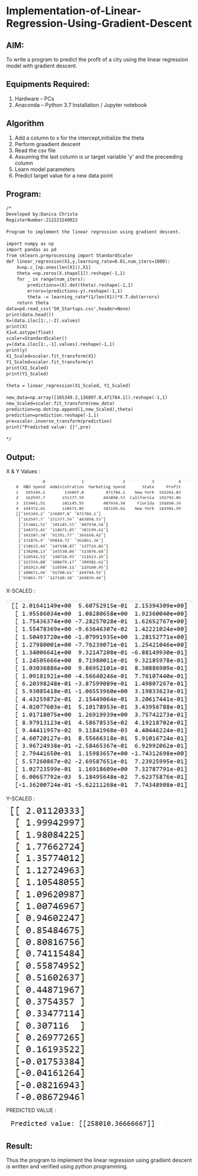 # Implementation-of-Linear-Regression-Using-Gradient-Descent

## AIM:
To write a program to predict the profit of a city using the linear regression model with gradient descent.

## Equipments Required:
1. Hardware – PCs
2. Anaconda – Python 3.7 Installation / Jupyter notebook

## Algorithm
1. Add a column to x for the intercept,initialize the theta
2. Perform graadient descent
3. Read the csv file
4. Assuming the last column is ur target variable 'y' and the preceeding column
5. Learn model parameters
6. Predict target value for a new data point

## Program:
```
/*
Developed by:Danica Christa
RegisterNumber:212223240022

Program to implement the linear regression using gradient descent.

import numpy as np
import pandas as pd
from sklearn.preprocessing import StandardScaler
def linear_regression(X1,y,learning_rate=0.01,num_iters=1000):
    X=np.c_[np.ones(len(X1)),X1]
    theta =np.zeros(X.shape[1]).reshape(-1,1)
    for _ in range(num_iters):
        predictions=(X).dot(theta).reshape(-1,1)
        errors=(predictions-y).reshape(-1,1)
        theta -= learning_rate*(1/len(X1))*X.T.dot(errors)
    return theta
data=pd.read_csv('50_Startups.csv',header=None)
print(data.head())
X=(data.iloc[1:,:-2].values)
print(X)
X1=X.astype(float)
scaler=StandardScaler()
y=(data.iloc[1:,-1].values).reshape(-1,1)
print(y)
X1_Scaled=scaler.fit_transform(X1)
Y1_Scaled=scaler.fit_transform(y)
print(X1_Scaled)
print(Y1_Scaled)

theta = linear_regression(X1_Scaled, Y1_Scaled)

new_data=np.array([165349.2,136897.8,471784.1]).reshape(-1,1)
new_Scaled=scaler.fit_transform(new_data)
prediction=np.dot(np.append(1,new_Scaled),theta)
prediction=prediction.reshape(-1,1)
pre=scaler.inverse_transform(prediction)
print("Predicted value: {}",pre)

*/
```

## Output:
X & Y Values :

![alt text](<Screenshot 2024-03-31 221805.png>)

X-SCALED :

![alt text](<Screenshot 2024-03-31 221927.png>)

Y-SCALED :

![alt text](<Screenshot 2024-03-31 221942.png>)

PREDICTED VALUE :

![alt text](<Screenshot 2024-03-31 221950.png>)


## Result:
Thus the program to implement the linear regression using gradient descent is written and verified using python programming.
